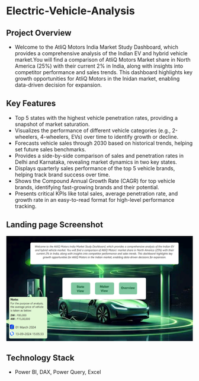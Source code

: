 # Electric-Vehicle-Analysis

## Project Overview
- Welcome to the AtliQ Motors India Market Study Dashboard, which provides a comprehensive analysis of the Indian EV and hybrid vehicle market.You will find a comparison of AtliQ Motors Market share in North America (25%) with their current 2% in India, along with insights into competitor performance and sales trends. This dashboard highlights key growth opportunities for AtliQ Motors in the Inidan market, enabling data-driven decision for expansion.

## Key Features
- Top 5 states with the highest vehicle penetration rates, providing a snapshot of market saturation.
- Visualizes the performance of different vehicle categories (e.g., 2-wheelers, 4-wheelers, EVs) over time to identify growth or decline.
- Forecasts vehicle sales through 2030 based on historical trends, helping set future sales benchmarks.
- Provides a side-by-side comparison of sales and penetration rates in Delhi and Karnataka, revealing market dynamics in two key states.
- Displays quarterly sales performance of the top 5 vehicle brands, helping track brand success over time.
- Shows the Compound Annual Growth Rate (CAGR) for top vehicle brands, identifying fast-growing brands and their potential.
- Presents critical KPIs like total sales, average penetration rate, and growth rate in an easy-to-read format for high-level performance tracking.

## Landing page Screenshot
![Landing page Screenshot](https://github.com/mdaatifraza/Electric-Vehicle-Analysis/blob/main/Electric%20Vehicle%20Analysis/Screenshot%202024-09-13%20153802.png?raw=true)

## Technology Stack
- Power BI, DAX, Power Query, Excel
